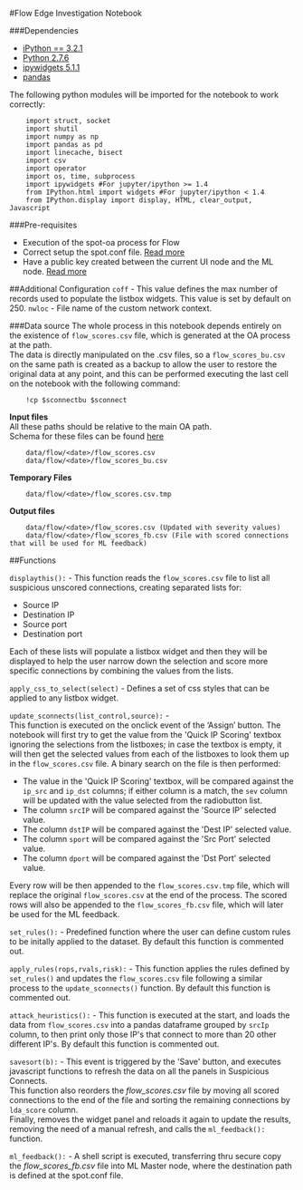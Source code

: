 #Flow Edge Investigation Notebook

###Dependencies
- [iPython == 3.2.1](https://ipython.org/ipython-doc/3/index.html)
- [Python 2.7.6](https://www.python.org/download/releases/2.7.6/)
- [ipywidgets 5.1.1](https://ipywidgets.readthedocs.io/en/latest/user_install.html#with-pip)
- [pandas](http://pandas.pydata.org/)

The following python modules will be imported for the notebook to work correctly:    

        import struct, socket
        import shutil
        import numpy as np
        import pandas as pd
        import linecache, bisect
        import csv
        import operator
        import os, time, subprocess
        import ipywidgets #For jupyter/ipython >= 1.4  
        from IPython.html import widgets #For jupyter/ipython < 1.4  
        from IPython.display import display, HTML, clear_output, Javascript   


###Pre-requisites
- Execution of the spot-oa process for Flow
- Correct setup the spot.conf file. [Read more](https://github.com/Open-Network-Insight/open-network-insight/wiki/Edit%20Solution%20Configuration)
- Have a public key created between the current UI node and the ML node. [Read more](https://github.com/Open-Network-Insight/open-network-insight/wiki/Configure%20User%20Accounts#configure-user-accounts)


##Additional Configuration
`coff` - This value defines the max number of records used to populate the listbox widgets. This value is set by default on 250.
`nwloc` - File name of the custom network context.  

###Data source
The whole process in this notebook depends entirely on the existence of `flow_scores.csv` file, which is generated at the OA process at the path.  
The data is directly manipulated on the .csv files, so a `flow_scores_bu.csv` on the same path is created as a backup to allow the user to restore the original data at any point, 
and this can be performed executing the last cell on the notebook with the following command:  

        !cp $sconnectbu $sconnect


**Input files**  
All these paths should be relative to the main OA path.    
Schema for these files can be found [here](/spot-oa/oa/flow)

        data/flow/<date>/flow_scores.csv
        data/flow/<date>/flow_scores_bu.csv

**Temporary Files**

        data/flow/<date>/flow_scores.csv.tmp

**Output files**

        data/flow/<date>/flow_scores.csv (Updated with severity values)
        data/flow/<date>/flow_scores_fb.csv (File with scored connections that will be used for ML feedback)

##Functions 
 
`displaythis():` - This function reads the `flow_scores.csv` file to list all suspicious unscored connections, creating separated lists for:
- Source IP
- Destination IP
- Source port
- Destination port  

Each of these lists will populate a listbox widget and then they will be displayed  to help the user narrow down the selection and score more specific connections by combining the values from the lists.   

`apply_css_to_select(select)` - Defines a set of css styles that can be applied to any listbox widget. 

`update_sconnects(list_control,source):` -   
This function is executed on the onclick event of the ‘Assign’ button. The notebook will first try to get the value from the 'Quick IP Scoring' textbox ignoring the selections from the listboxes; in case the textbox is empty, it will then
 get the selected values from each of the listboxes to look them up in the `flow_scores.csv` file. 
A binary search on the file is then performed:  
- The value in the 'Quick IP Scoring' textbox, will be compared against the `ip_src` and `ip_dst` columns; if either column is a match, the `sev` column will be updated with the value selected from the radiobutton list. 
- The column `srcIP` will be compared against the 'Source IP' selected value.  
- The column `dstIP` will be compared against the 'Dest IP' selected value. 
- The column `sport` will be compared against the 'Src Port' selected value.
- The column `dport` will be compared against the 'Dst Port' selected value.  

Every row will be then appended to the `flow_scores.csv.tmp` file, which will replace the original `flow_scores.csv` at the end of the process.
The scored rows will also be appended to the `flow_scores_fb.csv` file, which will later be used for the ML feedback.   

`set_rules():` - Predefined function where the user can define custom rules to be initally applied to the dataset. By default this function is commented out.

`apply_rules(rops,rvals,risk):` - This function applies the rules defined by `set_rules()` and updates the `flow_scores.csv` file following a similar process to the `update_sconnects()` function. By default this function is commented out.

`attack_heuristics():` - This function is executed at the start, and loads the data from `flow_scores.csv` into a pandas dataframe grouped by `srcIp` column,
to then print only those IP's that connect to more than 20 other different IP's. By default this function is commented out.

`savesort(b):` - This event is triggered by the 'Save' button, and executes javascript functions to refresh the data on all the panels in Suspicious Connects.  
This function also reorders the _flow_scores.csv_ file by moving all scored connections to the end of the file and sorting the remaining connections by `lda_score` column.    
Finally, removes the widget panel and reloads it again to update the results, removing the need of a manual refresh, and calls the `ml_feedback():` function.    

`ml_feedback():` - A shell script is executed, transferring thru secure copy the _flow_scores_fb.csv_ file into ML Master node, where the destination path is defined at the spot.conf file.
   
